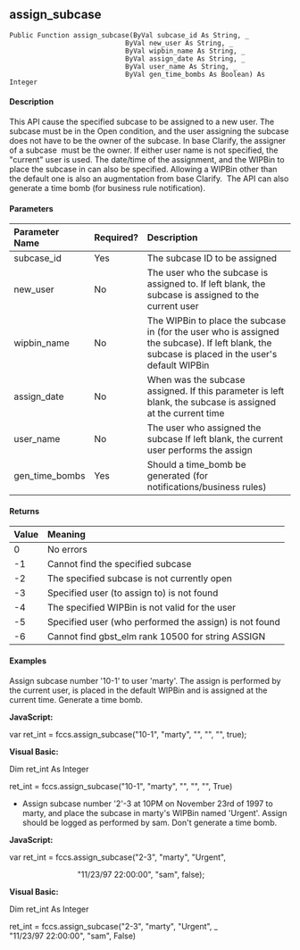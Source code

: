 assign_subcase
--------------

```
Public Function assign_subcase(ByVal subcase_id As String, _
                             ByVal new_user As String, _
                             ByVal wipbin_name As String, _
                             ByVal assign_date As String, _
				             ByVal user_name As String, _
				             ByVal gen_time_bombs As Boolean) As Integer
```

#### Description

This API cause the specified subcase to be assigned to a new user. The subcase must be in the Open condition, and the user assigning the subcase does not have to be the owner of the subcase. In base Clarify, the assigner of a subcase  must be the owner. If either user name is not specified, the "current" user is used. The date/time of the assignment, and the WIPBin to place the subcase in can also be specified. Allowing a WIPBin other than the default one is also an augmentation from base Clarify.  The API can also generate a time bomb (for business rule notification).

#### Parameters

| Parameter Name | Required? | Description |
|:--- |:--- |:--- |
| subcase_id | Yes | The subcase ID to be assigned |
| new_user | No | The user who the subcase is assigned to. If left blank, the subcase is assigned to the current user |
| wipbin_name | No | The WIPBin to place the subcase in (for the user who is assigned the subcase). If left blank, the subcase is placed in the user's default WIPBin |
| assign_date | No | When was the subcase assigned. If this parameter is left blank, the subcase is assigned at the current time |
| user_name | No | The user who assigned the subcase If left blank, the current user performs the assign |
| gen_time_bombs | Yes | Should a time_bomb be generated (for notifications/business rules) |

#### Returns

| Value | Meaning |
|:--- |:--- |
| 0 | No errors |
| -1 | Cannot find the specified subcase |
| -2 | The specified subcase is not currently open |
| -3 | Specified user (to assign to) is not found |
| -4 | The specified WIPBin is not valid for the user |
| -5 | Specified user (who performed the assign) is not found |
| -6 | Cannot find gbst_elm rank 10500 for string ASSIGN |

#### Examples

Assign subcase number '10-1' to user 'marty'. The assign is performed by the current user, is placed in the default WIPBin and is assigned at the current time. Generate a time bomb.

**JavaScript:**

var ret_int = fccs.assign_subcase("10-1", "marty", "", "", "", true);

**Visual Basic:**

Dim ret_int As Integer

ret_int = fccs.assign_subcase("10-1", "marty", "", "", "", True)

*  Assign subcase number '2'-3 at 10PM on November 23rd of 1997 to marty, and place the subcase in marty's WIPBin named 'Urgent'. Assign should be logged as performed by sam. Don't generate a time bomb.

**JavaScript:**

var ret_int = fccs.assign_subcase("2-3", "marty", "Urgent",

                               "11/23/97 22:00:00", "sam", false);

**Visual Basic:**

Dim ret_int As Integer

ret_int = fccs.assign_subcase("2-3", "marty", "Urgent", _
                           "11/23/97 22:00:00", "sam", False)